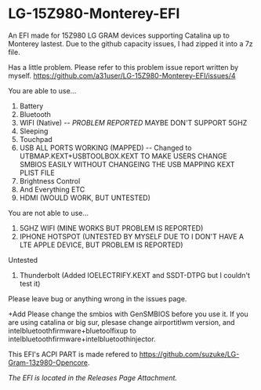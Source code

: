 # LG-15Z980-Monterey-EFI
An EFI made for 15Z980 LG GRAM devices supporting Catalina up to Monterey lastest.
Due to the github capacity issues, I had zipped it into a 7z file.

Has a little problem. Please refer to this problem issue report written by myself.
https://github.com/a31user/LG-15Z980-Monterey-EFI/issues/4

You are able to use...
1. Battery
2. Bluetooth
3. WIFI (Native) -- *PROBLEM REPORTED* MAYBE DON'T SUPPORT 5GHZ
4. Sleeping
5. Touchpad
6. USB ALL PORTS WORKING (MAPPED) -- Changed to UTBMAP.KEXT+USBTOOLBOX.KEXT TO MAKE USERS CHANGE SMBIOS EASILY WITHOUT CHANGEING THE USB MAPPING KEXT PLIST FILE
7. Brightness Control
8. And Everything ETC
9. HDMI (WOULD WORK, BUT UNTESTED)

You are not able to use...
1. 5GHZ WIFI (MINE WORKS BUT PROBLEM IS REPORTED)
2. IPHONE HOTSPOT (UNTESTED BY MYSELF DUE TO I DON'T HAVE A LTE APPLE DEVICE, BUT PROBLEM IS REPORTED)

Untested
1. Thunderbolt (Added IOELECTRIFY.KEXT and SSDT-DTPG but I couldn't test it)

Please leave bug or anything wrong in the issues page.

+Add
Please change the smbios with GenSMBIOS before you use it.
If you are using catalina or big sur, plesase change airportitlwm version, and intelbluetoothfirmware+bluetoolfixup to intelbluetoothfirmware+intelbluetoothinjector.

This EFI's ACPI PART is made refered to https://github.com/suzuke/LG-Gram-13z980-Opencore.

*The EFI is located in the Releases Page Attachment.*
